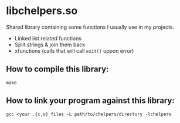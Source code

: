 libchelpers.so
==========

Shared library containing some functions I usually use in my projects.

* Linked list related functions
* Split strings & join them back
* xfunctions (calls that will call `exit()` uppon error)

How to compile this library:
---

`make`

How to link your program against this library:
---

`gcc <your .{c,o} files -L path/to/chelpers/directory -lchelpers`
